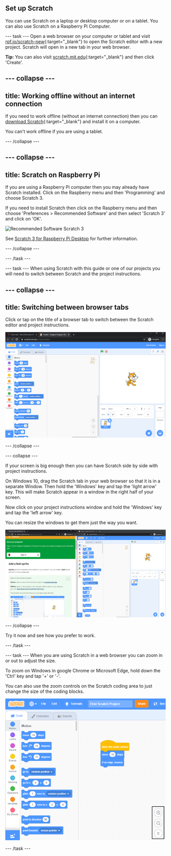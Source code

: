 ## Set up Scratch
You can use Scratch on a laptop or desktop computer or on a tablet. You can also use Scratch on a Raspberry Pi Computer.

--- task ---
Open a web browser on your computer or tablet and visit [rpf.io/scratch-new](https://rpf.io/scratch-new){:target="_blank"} to open the Scratch editor with a new project. Scratch will open in a new tab in your web browser.

**Tip:** You can also visit [scratch.mit.edu](https://scratch.mit.edu/){:target="_blank"} and then click 'Create'.

--- collapse ---
---
title: Working offline without an internet connection
---

If you need to work offline (without an internet connection) then you can [download Scratch](https://scratch.mit.edu/download){:target="_blank"} and install it on a computer. 

You can't work offline if you are using a tablet.

--- /collapse ---

--- collapse ---
--- 
title: Scratch on Raspberry Pi
---

If you are using a Raspberry Pi computer then you may already have Scratch installed. Click on the Raspberry menu and then 'Programming' and choose Scratch 3.

If you need to install Scratch then click on the Raspberry menu and then choose 'Preferences > Recommended Software' and then select 'Scratch 3' and click on 'OK'.

![Recommended Software Scratch 3](images/recommended-software-scratch3.png)

See [Scratch 3 for Raspberry Pi Desktop](https://www.raspberrypi.org/blog/scratch-3-desktop-for-raspbian-on-raspberry-pi/) for further information.

--- /collapse ---

--- /task ---

--- task ---
When using Scratch with this guide or one of our projects you will need to switch between Scratch and the project instructions. 

--- collapse ---
---
title: Switching between browser tabs
---

Click or tap on the title of a browser tab to switch between the Scratch editor and project instructions. 

![Browser with two tabs](images/two-tabs.png)

--- /collapse ---

--- collapse ---

If your screen is big enough then you can have Scratch side by side with project instructions. 

On Windows 10, drag the Scratch tab in your web browser so that it is in a separate Window. Then hold the 'Windows' key and tap the 'light arrow' key. This will make Scratch appear in a window in the right half of your screen.

Now click on your project instructions window and hold the 'Windows' key and tap the 'left arrow' key. 

You can resize the windows to get them just the way you want.

![Side by side instructions and Scratch](images/side-by-side.png)

--- /collapse ---

Try it now and see how you prefer to work.

--- /task ---

--- task ---
When you are using Scratch in a web browser you can zoom in or out to adjust the size. 

To zoom on Windows in google Chrome or Microsoft Edge, hold down the 'Ctrl' key and tap '+' or '-'.

You can also use the zoom controls on the Scratch coding area to just change the size of the coding blocks.

![Scratch resize code blocks](images/zoom-code-area.png)

--- /task ---

